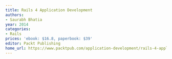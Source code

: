 ```yaml
---
title: Rails 4 Application Development
authors:
- Saurabh Bhatia
year: 2014
categories:
- Rails
prices: 'ebook: $16.8, paperbook: $39'
editor: Packt Publishing
home_url: https://www.packtpub.com/application-development/rails-4-application-development-hotshot
---
```

